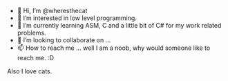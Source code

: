 - 👋 Hi, I’m @wheresthecat
- 👀 I’m interested in low level programming.
- 🌱 I’m currently learning ASM, C and a little bit of C# for my work related problems.
- 💞️ I’m looking to collaborate on ...
- 📫 How to reach me ... well I am a noob, why would someone like to reach me. :D

Also I love cats.

<!---
wheresthecat/wheresthecat is a ✨ special ✨ repository because its `README.md` (this file) appears on your GitHub profile.
You can click the Preview link to take a look at your changes.
--->
